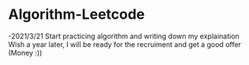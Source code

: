 # Algorithm-Leetcode
-2021/3/21
Start practicing algorithm and writing down my explaination
Wish a year later, I will be ready for the recruiment and get a good offer (Money :))
